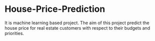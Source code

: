 # House-Price-Prediction
It is machine learning based project. The aim of this project predict the house price for real estate customers with respect to their budgets and priorities. 
